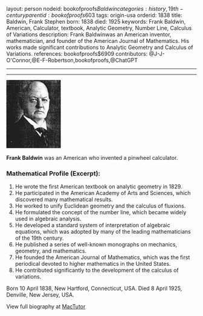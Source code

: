 layout: person
nodeid: bookofproofs$Baldwin
categories: history,19th-century
parentid: bookofproofs$603
tags: origin-usa
orderid: 1838
title: Baldwin, Frank Stephen
born: 1838
died: 1925
keywords: Frank Baldwin, American, Calculator, textbook, Analytic Geometry, Number Line, Calculus of Variations
description: Frank Baldwinwas an American inventor, mathematician, and founder of the American Journal of Mathematics. His works made significant contributions to Analytic Geometry and Calculus of Variations.
references: bookofproofs$6909
contributors: @J-J-O'Connor,@E-F-Robertson,bookofproofs,@ChatGPT

---



---

![Baldwin.jpg](https://github.com/bookofproofs/bookofproofs.github.io/blob/main/_sources/_assets/images/portraits/Baldwin.jpg?raw=true)

**Frank Baldwin** was an American who invented a pinwheel calculator.

### Mathematical Profile (Excerpt):
1. He wrote the first American textbook on analytic geometry in 1829.
2. He participated in the American Academy of Arts and Sciences, which discovered many mathematical results.
3. He worked to unify Euclidean geometry and the calculus of fluxions.
4. He formulated the concept of the number line, which became widely used in algebraic analysis.
5. He developed a standard system of interpretation of algebraic equations, which was adopted by many of the leading mathematicians of the 19th century.
6. He published a series of well-known monographs on mechanics, geometry, and mathematics.
7. He founded the American Journal of Mathematics, which was the first periodical devoted to higher mathematics in the United States.
8. He contributed significantly to the development of the calculus of variations.

Born 10 April 1838, New Hartford, Connecticut, USA. Died 8 April 1925, Denville, New Jersey, USA.

View full biography at [MacTutor](https://mathshistory.st-andrews.ac.uk/Biographies/Baldwin/)
